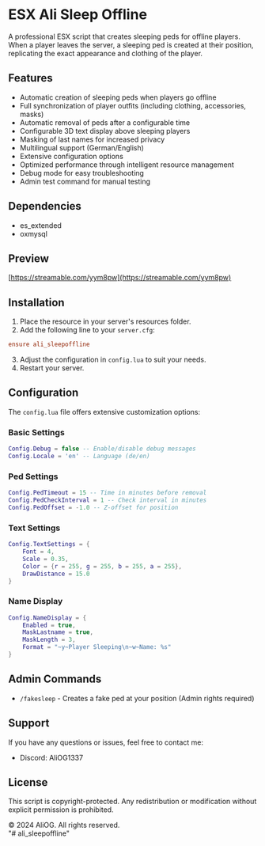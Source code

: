 # ESX Ali Sleep Offline

A professional ESX script that creates sleeping peds for offline players. When a player leaves the server, a sleeping ped is created at their position, replicating the exact appearance and clothing of the player.

## Features

- Automatic creation of sleeping peds when players go offline
- Full synchronization of player outfits (including clothing, accessories, masks)
- Automatic removal of peds after a configurable time
- Configurable 3D text display above sleeping players
- Masking of last names for increased privacy
- Multilingual support (German/English)
- Extensive configuration options
- Optimized performance through intelligent resource management
- Debug mode for easy troubleshooting
- Admin test command for manual testing

## Dependencies

- es_extended
- oxmysql

## Preview
[https://streamable.com/yym8pw](https://streamable.com/yym8pw)

## Installation

1. Place the resource in your server's resources folder.
2. Add the following line to your `server.cfg`:
```cfg
ensure ali_sleepoffline
```
3. Adjust the configuration in `config.lua` to suit your needs.
4. Restart your server.

## Configuration

The `config.lua` file offers extensive customization options:

### Basic Settings
```lua
Config.Debug = false -- Enable/disable debug messages
Config.Locale = 'en' -- Language (de/en)
```

### Ped Settings
```lua
Config.PedTimeout = 15 -- Time in minutes before removal
Config.PedCheckInterval = 1 -- Check interval in minutes
Config.PedOffset = -1.0 -- Z-offset for position
```

### Text Settings
```lua
Config.TextSettings = {
    Font = 4,
    Scale = 0.35,
    Color = {r = 255, g = 255, b = 255, a = 255},
    DrawDistance = 15.0
}
```

### Name Display
```lua
Config.NameDisplay = {
    Enabled = true,
    MaskLastname = true,
    MaskLength = 3,
    Format = "~y~Player Sleeping\n~w~Name: %s"
}
```

## Admin Commands

- `/fakesleep` - Creates a fake ped at your position (Admin rights required)

## Support

If you have any questions or issues, feel free to contact me:
- Discord: AliOG1337

## License

This script is copyright-protected. Any redistribution or modification without explicit permission is prohibited.

© 2024 AliOG. All rights reserved.  
"# ali_sleepoffline"
